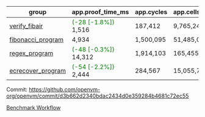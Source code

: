 | group | app.proof_time_ms | app.cycles | app.cells_used | leaf.proof_time_ms | leaf.cycles | leaf.cells_used |
| -- | -- | -- | -- | -- | -- | -- |
| [verify_fibair](https://github.com/openvm-org/openvm/blob/benchmark-results/benchmarks-pr/1340/verify_fibair-d3b662d2340bdac2434d0e359284b4681c72ec55.md) |<span style='color: green'>(-28 [-1.8%])</span> 1,516 |  187,412 |  9,765,248 |- | - | - |
| [fibonacci_program](https://github.com/openvm-org/openvm/blob/benchmark-results/benchmarks-pr/1340/fibonacci-d3b662d2340bdac2434d0e359284b4681c72ec55.md) | 4,934 |  1,500,095 |  51,485,080 |- | - | - |
| [regex_program](https://github.com/openvm-org/openvm/blob/benchmark-results/benchmarks-pr/1340/regex-d3b662d2340bdac2434d0e359284b4681c72ec55.md) |<span style='color: green'>(-48 [-0.3%])</span> 14,312 |  1,914,103 |  165,455,373 |- | - | - |
| [ecrecover_program](https://github.com/openvm-org/openvm/blob/benchmark-results/benchmarks-pr/1340/ecrecover-d3b662d2340bdac2434d0e359284b4681c72ec55.md) |<span style='color: green'>(-54 [-2.2%])</span> 2,444 |  284,567 |  15,055,723 |- | - | - |


Commit: https://github.com/openvm-org/openvm/commit/d3b662d2340bdac2434d0e359284b4681c72ec55

[Benchmark Workflow](https://github.com/openvm-org/openvm/actions/runs/13162090434)
